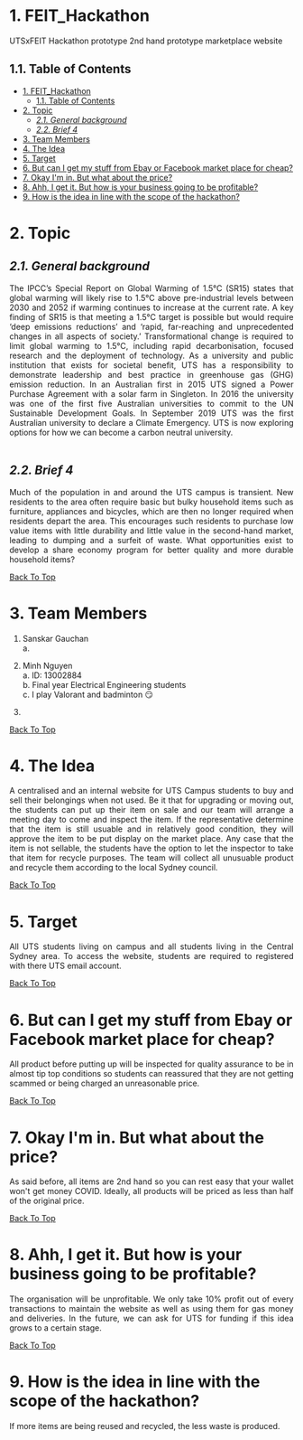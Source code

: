 # 1. FEIT_Hackathon

UTSxFEIT Hackathon prototype 2nd hand prototype marketplace website

## 1.1. Table of Contents

- [1. FEIT_Hackathon](#1-feit_hackathon)
  - [1.1. Table of Contents](#11-table-of-contents)
- [2. Topic](#2-topic)
  - [*2.1. General background*](#21-general-background)
  - [*2.2. Brief 4*](#22-brief-4)
- [3. Team Members](#3-team-members)
- [4. The Idea](#4-the-idea)
- [5. Target](#5-target)
- [6. But can I get my stuff from Ebay or Facebook market place for cheap?](#6-but-can-i-get-my-stuff-from-ebay-or-facebook-market-place-for-cheap)
- [7. Okay I'm in. But what about the price?](#7-okay-im-in-but-what-about-the-price)
- [8. Ahh, I get it. But how is your business going to be profitable?](#8-ahh-i-get-it-but-how-is-your-business-going-to-be-profitable)
- [9. How is the idea in line with the scope of the hackathon?](#9-how-is-the-idea-in-line-with-the-scope-of-the-hackathon)

# 2. Topic

## *2.1. General background*

<div style="text-align: justify">The IPCC’s Special Report on Global Warming of 1.5°C (SR15) states that global warming will likely rise to
1.5°C above pre-industrial levels between 2030 and 2052 if warming continues to increase at the current rate. A
key finding of SR15 is that meeting a 1.5°C target is possible but would require ‘deep emissions reductions’ and
‘rapid, far-reaching and unprecedented changes in all aspects of society.’ Transformational change is required to
limit global warming to 1.5°C, including rapid decarbonisation, focused research and the deployment of
technology.
As a university and public institution that exists for societal benefit, UTS has a responsibility to demonstrate
leadership and best practice in greenhouse gas (GHG) emission reduction. In an Australian first in 2015 UTS
signed a Power Purchase Agreement with a solar farm in Singleton. In 2016 the university was one of the first
five Australian universities to commit to the UN Sustainable Development Goals. In September 2019 UTS was
the first Australian university to declare a Climate Emergency. UTS is now exploring options for how we can
become a carbon neutral university.
</div><br>

## *2.2. Brief 4*
<div style="text-align: justify"> Much of the population in and around the UTS campus is transient. New residents to the area often require basic
but bulky household items such as furniture, appliances and bicycles, which are then no longer required when
residents depart the area. This encourages such residents to purchase low value items with little durability and
little value in the second-hand market, leading to dumping and a surfeit of waste. What opportunities exist to
develop a share economy program for better quality and more durable household items?</div>

[Back To Top](#1-feit_hackathon)
<br>

# 3. Team Members

1. Sanskar Gauchan <br>
    a. 
2. Minh Nguyen <br>
    a. ID: 13002884 <br>
    b. Final year Electrical Engineering students<br>
    c. I play Valorant and badminton :smirk:

3. 

[Back To Top](#1-feit_hackathon)
<br>

# 4. The Idea

<div style="text-align: justify"> A centralised and an internal website for UTS Campus students to buy and sell their belongings when not used. Be it that for upgrading or moving out, the students can put up their item on sale and our team will arrange a meeting day to come and inspect the item. If the representative determine that the item is still usuable and in relatively good condition, they will approve the item to be put display on the market place. Any case that the item is not sellable, the students have the option to let the inspector to take that item for recycle purposes. The team will collect all unusuable product and recycle them according to the local Sydney council.</div>

[Back To Top](#1-feit_hackathon)
<br>

# 5. Target

<div style="text-align: justify"> All UTS students living on campus and all students living in the Central Sydney area. To access the website, students are required to registered with there UTS email account. </div>

[Back To Top](#1-feit_hackathon)
<br>

# 6. But can I get my stuff from Ebay or Facebook market place for cheap?

<div style="text-align: justify"> All product before putting up will be inspected for quality assurance to be in almost tip top conditions so students can reassured that they are not getting scammed or being charged an unreasonable price. </div>

[Back To Top](#1-feit_hackathon)
<br>
# 7. Okay I'm in. But what about the price?

<div style="text-align: justify"> As said before, all items are 2nd hand so you can rest easy that your wallet won't get money COVID. Ideally, all products will be priced as less than half of the original price. </div>

[Back To Top](#1-feit_hackathon)
<br>
# 8. Ahh, I get it. But how is your business going to be profitable?

<div style="text-align: justify"> The organisation will be unprofitable. We only take 10% profit out of every transactions to maintain the website as well as using them for gas money and deliveries. In the future, we can ask for UTS for funding if this idea grows to a certain stage. </div>

[Back To Top](#1-feit_hackathon)
<br>

# 9. How is the idea in line with the scope of the hackathon?

If more items are being reused and recycled, the less waste is produced.